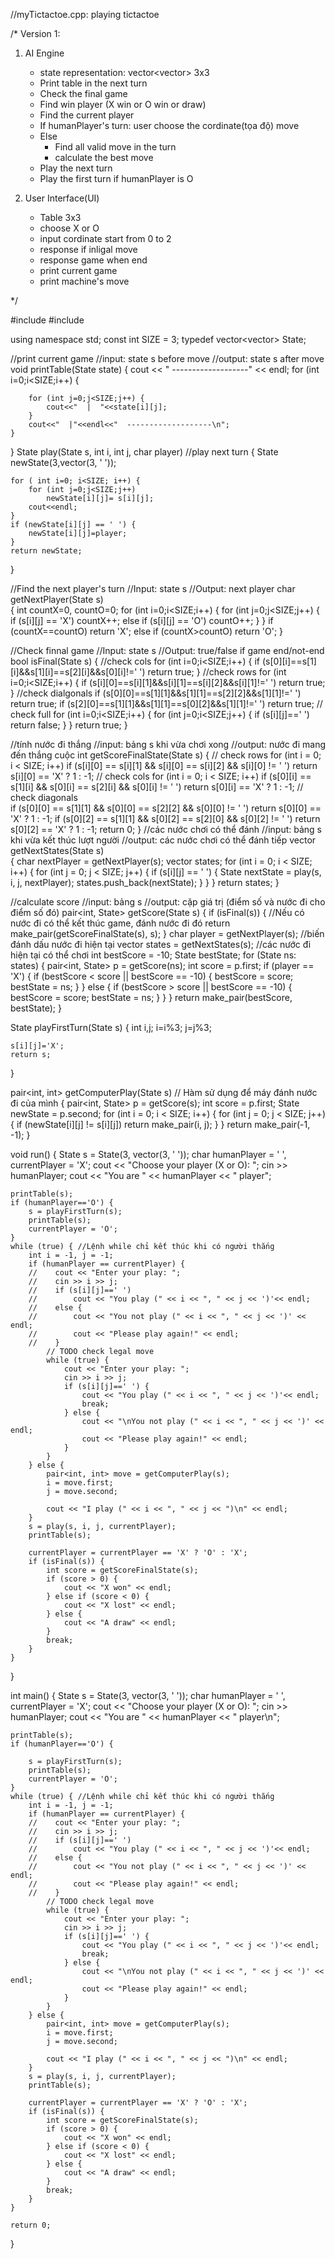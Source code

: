 //myTictactoe.cpp: playing tictactoe  

/* Version 1:
1. AI Engine
    - state representation: vector<vector<char>> 3x3
    - Print table in the next turn
    - Check the final game 
    - Find win player (X win or O win or draw)
    - Find the current player
    - If humanPlayer's turn: user choose the cordinate(tọa độ) move
    - Else 
        + Find all valid move in the turn
        + calculate the best move
    - Play the next turn 
    - Play the first turn if humanPlayer is O


2. User Interface(UI)
    - Table 3x3 
    - choose X or O
    - input cordinate start from 0 to 2
    - response if inligal move
    - response game when end
    - print current game
    - print machine's move


*/





#include <iostream>
#include <vector>

using namespace std;
const int SIZE = 3;
typedef vector<vector<char>> State;


//print current game
//input: state s before move
//output: state s after move
void printTable(State state)
{
    cout << "  -------------------" << endl;
    for (int i=0;i<SIZE;i++) {
        
        for (int j=0;j<SIZE;j++) {
            cout<<"  |  "<<state[i][j];
        }
        cout<<"  |"<<endl<<"  -------------------\n";
    }
}
State play(State s, int i, int j, char player)  //play next turn
{
    State newState(3,vector<char>(3, ' '));
    
    for ( int i=0; i<SIZE; i++) {
        for (int j=0;j<SIZE;j++) 
            newState[i][j]= s[i][j];
        cout<<endl;   
    }
    if (newState[i][j] == ' ') {
        newState[i][j]=player;
    }
    return newState;
}


//Find the next player's turn
//Input: state s 
//Output: next player
char getNextPlayer(State s)   
{
    int countX=0, countO=0;
    for (int i=0;i<SIZE;i++) {
        for (int j=0;j<SIZE;j++) {
            if (s[i][j] == 'X') countX++;
            else if (s[i][j] == 'O') countO++;
        }
    }
    if (countX==countO) return 'X';
    else if (countX>countO) return 'O';
}


//Check finnal game
//Input: state s
//Output: true/false if game end/not-end
bool isFinal(State s) 
{
    //check cols
    for (int i=0;i<SIZE;i++) {
        if (s[0][i]==s[1][i]&&s[1][i]==s[2][i]&&s[0][i]!=' ') return true;
    }
    //check rows
    for (int i=0;i<SIZE;i++) {
        if (s[i][0]==s[i][1]&&s[i][1]==s[i][2]&&s[i][1]!=' ') return true;
    }
    //check dialgonals
    if (s[0][0]==s[1][1]&&s[1][1]==s[2][2]&&s[1][1]!=' ') return true;
    if (s[2][0]==s[1][1]&&s[1][1]==s[0][2]&&s[1][1]!=' ') return true;
    // check full
    for (int i=0;i<SIZE;i++) {
        for (int j=0;i<SIZE;j++) {
            if (s[i][j]==' ') return false; 
        }
    }
    return true;
}



//tính nước đi thắng
//input: bảng s khi vừa chơi xong
//output: nước đi mang đến thắng cuộc
int getScoreFinalState(State s) 
{
    // check rows
    for (int i = 0; i < SIZE; i++)
        if (s[i][0] == s[i][1] && s[i][0] == s[i][2] && s[i][0] != ' ') 
            return s[i][0] == 'X' ? 1 : -1;
    // check cols
    for (int i = 0; i < SIZE; i++)
        if (s[0][i] == s[1][i] && s[0][i] == s[2][i] && s[0][i] != ' ')
            return s[0][i] == 'X' ? 1 : -1;
    // check diagonals        
    if (s[0][0] == s[1][1] && s[0][0] == s[2][2] && s[0][0] != ' ')
        return s[0][0] == 'X' ? 1 : -1;
    if (s[0][2] == s[1][1] && s[0][2] == s[2][0] && s[0][2] != ' ')
        return s[0][2] == 'X' ? 1 : -1;
    return 0;
}
//các nước chơi có thể đánh
//input: bảng s khi vừa kết thúc lượt người
//output: các nước chơi có thể đánh tiếp
vector<State> getNextStates(State s)  
{
    char nextPlayer = getNextPlayer(s);
    vector<State> states;
    for (int i = 0; i < SIZE; i++) {
        for (int j = 0; j < SIZE; j++) {
            if (s[i][j] == ' ') {
                State nextState = play(s, i, j, nextPlayer);
                states.push_back(nextState);
            }
        }
    }
    return states;
}

 //calculate score
 //input: bảng s
 //output: cặp giá trị (điểm số và nước đi cho điểm số đó)
 pair<int, State> getScore(State s) 
{
    if (isFinal(s)) { //Nếu có nước đi có thể kết thúc game, đánh nước đi đó
        return make_pair(getScoreFinalState(s), s);
    }
    char player = getNextPlayer(s); //biến đánh dấu nước đi hiện tại
    vector<State> states = getNextStates(s); //các nước đi hiện tại có thể chơi
    int bestScore = -10;
    State bestState;
    for (State ns: states) {
        pair<int, State> p = getScore(ns);
        int score = p.first;
        if (player == 'X') {
            if (bestScore < score || bestScore == -10) {
                bestScore = score;
                bestState = ns;
            }
        } else {
            if (bestScore > score || bestScore == -10) {
                bestScore = score;
                bestState = ns;
            }
        }
    }
    return make_pair(bestScore, bestState);
}
    
State playFirstTurn(State s) {
    int i,j;
    i=i%3;
    j=j%3;
    
    s[i][j]='X';
    return s;
}





pair<int, int> getComputerPlay(State s)   // Hàm sử dụng để máy đánh nước đi của mình
{
    pair<int, State> p = getScore(s); 
    int score = p.first;
    State newState = p.second;
    for (int i = 0; i < SIZE; i++) {
        for (int j = 0; j < SIZE; j++) {
            if (newState[i][j] != s[i][j]) return make_pair(i, j);
        }
    }
    return make_pair(-1, -1);
}

void run() {
    State s = State(3, vector<char>(3, ' '));
    char humanPlayer = ' ', currentPlayer = 'X';
    cout << "Choose your player (X or O): ";
    cin >> humanPlayer;
    cout << "You are " << humanPlayer << " player";
    
    printTable(s);
    if (humanPlayer=='O') {
        s = playFirstTurn(s);
        printTable(s);
        currentPlayer = 'O';
    } 
    while (true) { //Lệnh while chỉ kết thúc khi có người thắng
        int i = -1, j = -1; 
        if (humanPlayer == currentPlayer) {
        //    cout << "Enter your play: ";
        //    cin >> i >> j;
        //    if (s[i][j]==' ')
        //        cout << "You play (" << i << ", " << j << ')'<< endl;
        //    else {
        //        cout << "You not play (" << i << ", " << j << ')' << endl;
        //        cout << "Please play again!" << endl;
        //    }
            // TODO check legal move
            while (true) {
                cout << "Enter your play: ";
                cin >> i >> j;
                if (s[i][j]==' ') {
                    cout << "You play (" << i << ", " << j << ')'<< endl;
                    break;
                } else {
                    cout << "\nYou not play (" << i << ", " << j << ')' << endl;
                    cout << "Please play again!" << endl;
                }
            }
        } else {
            pair<int, int> move = getComputerPlay(s);
            i = move.first;
            j = move.second;
            
            cout << "I play (" << i << ", " << j << ")\n" << endl;
        }
        s = play(s, i, j, currentPlayer);
        printTable(s);

        currentPlayer = currentPlayer == 'X' ? 'O' : 'X';
        if (isFinal(s)) {
            int score = getScoreFinalState(s);
            if (score > 0) {
                cout << "X won" << endl; 
            } else if (score < 0) {
                cout << "X lost" << endl; 
            } else {
                cout << "A draw" << endl; 
            }
            break;
        }
    }

}

int main() {
    State s = State(3, vector<char>(3, ' '));
    char humanPlayer = ' ', currentPlayer = 'X';
    cout << "Choose your player (X or O): ";
    cin >> humanPlayer;
    cout << "You are " << humanPlayer << " player\n";
    
    printTable(s);
    if (humanPlayer=='O') {

        s = playFirstTurn(s);
        printTable(s);
        currentPlayer = 'O';
    } 
    while (true) { //Lệnh while chỉ kết thúc khi có người thắng
        int i = -1, j = -1; 
        if (humanPlayer == currentPlayer) {
        //    cout << "Enter your play: ";
        //    cin >> i >> j;
        //    if (s[i][j]==' ')
        //        cout << "You play (" << i << ", " << j << ')'<< endl;
        //    else {
        //        cout << "You not play (" << i << ", " << j << ')' << endl;
        //        cout << "Please play again!" << endl;
        //    }
            // TODO check legal move
            while (true) {
                cout << "Enter your play: ";
                cin >> i >> j;
                if (s[i][j]==' ') {
                    cout << "You play (" << i << ", " << j << ')'<< endl;
                    break;
                } else {
                    cout << "\nYou not play (" << i << ", " << j << ')' << endl;
                    cout << "Please play again!" << endl;
                }
            }
        } else {
            pair<int, int> move = getComputerPlay(s);
            i = move.first;
            j = move.second;
            
            cout << "I play (" << i << ", " << j << ")\n" << endl;
        }
        s = play(s, i, j, currentPlayer);
        printTable(s);

        currentPlayer = currentPlayer == 'X' ? 'O' : 'X';
        if (isFinal(s)) {
            int score = getScoreFinalState(s);
            if (score > 0) {
                cout << "X won" << endl; 
            } else if (score < 0) {
                cout << "X lost" << endl; 
            } else {
                cout << "A draw" << endl; 
            }
            break;
        }
    }
    
    return 0;
}


